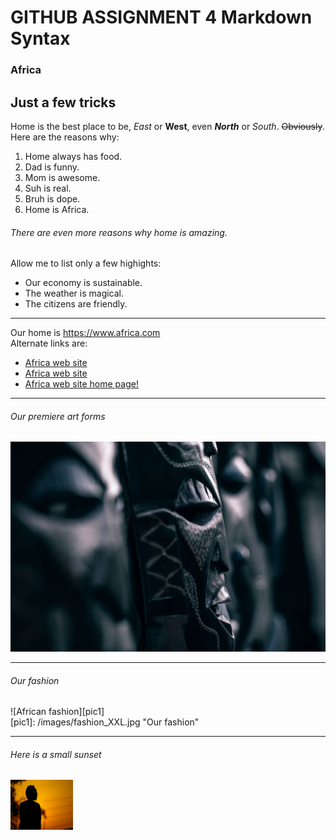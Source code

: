# GITHUB ASSIGNMENT 4 Markdown Syntax
### Africa
Just a few tricks
---------------------------


Home is the best place to be, *East* or **West**, even **_North_** or *_South_*. ~~Obviously~~.
Here are the reasons why:

1. Home always has food. 
2. Dad is funny. 
3. Mom is awesome. 
4. Suh is real. 
5. Bruh is dope. 
6. Home is Africa.  

###### There are even more reasons why home is amazing.
Allow me to list only a few highights: 
- Our economy is sustainable.
- The weather is magical.
- The citizens are friendly.

---

Our home is <https://www.africa.com>  
Alternate links are:
+ [Africa web site](https://www.africa.com "Africa.com Official website")
+ [Africa web site][1]
+ <a href="https://www.africa.com" target="https://www.africa.com">Africa web site home page!</a>

[1]: https://www.africa.com

---
###### Our premiere art forms 
![African tribal mask](/images/tribal_mask_XXL.jpg "Our premiere art forms")

***
###### Our fashion  
![African fashion][pic1]  
[pic1]: /images/fashion_XXL.jpg "Our fashion"

___
###### Here is a small sunset  
<img src="/images/silhouette_XXL.jpg" width="100" height="80"/>




